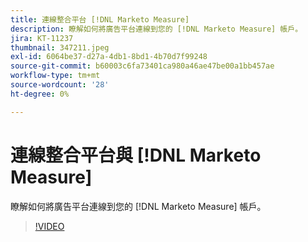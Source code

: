 ```yaml
---
title: 連線整合平台 [!DNL Marketo Measure]
description: 瞭解如何將廣告平台連線到您的 [!DNL Marketo Measure] 帳戶。
jira: KT-11237
thumbnail: 347211.jpeg
exl-id: 6064be37-d27a-4db1-8bd1-4b70d7f99248
source-git-commit: b60003c6fa73401ca980a46ae47be00a1bb457ae
workflow-type: tm+mt
source-wordcount: '28'
ht-degree: 0%

---
```


# 連線整合平台與 [!DNL Marketo Measure]

瞭解如何將廣告平台連線到您的 [!DNL Marketo Measure] 帳戶。

>[!VIDEO](https://video.tv.adobe.com/v/347211/?quality=12&learn=on)
